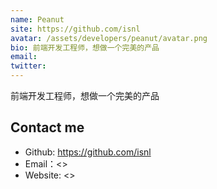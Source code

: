 ```yaml
---
name: Peanut
site: https://github.com/isnl
avatar: /assets/developers/peanut/avatar.png
bio: 前端开发工程师，想做一个完美的产品
email: 
twitter: 
---
```


前端开发工程师，想做一个完美的产品

## Contact me

- Github: <https://github.com/isnl>
- Email：<>
- Website: <>
  